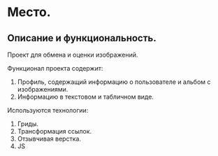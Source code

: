 
# Место.

## Описание и функциональность.
Проект для обмена и оценки изображений.

Функционал проекта содержит:
1. Профиль, содержащий информацию о пользователе и альбом с изображениями.
2. Информацию в текстовом и табличном виде.

Используются технологии:
1. Гриды.
2. Трансформация ссылок.
3. Отзывчивая верстка.
4. JS


